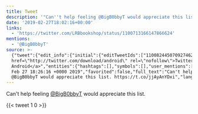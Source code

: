 ```yaml
---
title: Tweet
description: '"Can''t help feeling @BigB0bbyT would appreciate this list. "'
date: '2019-02-27T18:02:16+00:00'
links:
  - 'https://twitter.com/LRBbookshop/status/1100713166147866624'
mentions:
  - '@BigB0bbyT'
source: >-
  {"tweet":{"edit_info":{"initial":{"editTweetIds":["1100824450709274629"],"editableUntil":"2019-02-27T19:26:16.035Z","editsRemaining":"5","isEditEligible":true}},"retweeted":false,"source":"<a
  href=\"http://twitter.com/download/android\" rel=\"nofollow\">Twitter for
  Android</a>","entities":{"hashtags":[],"symbols":[],"user_mentions":[{"name":"Butterfingers","screen_name":"BigB0bbyT","indices":["19","29"],"id_str":"225041123","id":"225041123"}],"urls":[{"url":"https://t.co/jjAyAnYDxi","expanded_url":"https://twitter.com/LRBbookshop/status/1100713166147866624","display_url":"twitter.com/LRBbookshop/st…","indices":["58","81"]}]},"display_text_range":["0","81"],"favorite_count":"1","id_str":"1100824450709274629","truncated":false,"retweet_count":"0","id":"1100824450709274629","possibly_sensitive":false,"created_at":"Wed
  Feb 27 18:26:16 +0000 2019","favorited":false,"full_text":"Can't help feeling
  @BigB0bbyT would appreciate this list. https://t.co/jjAyAnYDxi","lang":"en"}}
---
```

Can't help feeling [@BigB0bbyT](https://twitter.com/@BigB0bbyT) would appreciate this list. 
    
{{< tweet 1 0 >}}
    
